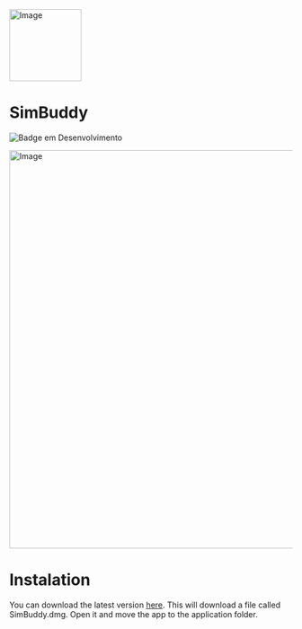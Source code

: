 <img width="128" height="128" alt="Image" src="https://github.com/user-attachments/assets/aeff3c7b-e888-4028-817f-d61ef5d4e5da" />

# SimBuddy
![Badge em Desenvolvimento](http://img.shields.io/static/v1?label=STATUS&message=EM%20DESENVOLVIMENTO&color=GREEN&style=for-the-badge)

<img width="1051" height="709" border-radius="30" alt="Image" src="https://github.com/user-attachments/assets/16434a33-f3b1-462b-a983-586a9e7185b3" />

# Instalation
You can download the latest version [here](www.test.com). This will download a file called SimBuddy.dmg. Open it and move the app to the application folder.
